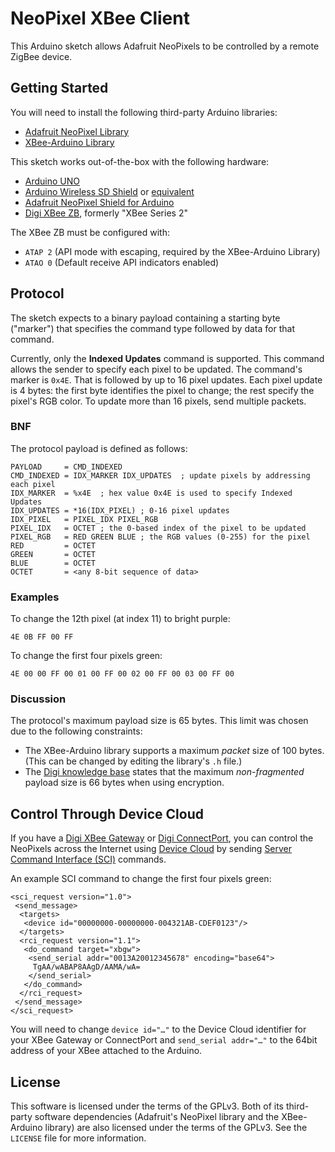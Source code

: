 # NeoPixel XBee Client

This Arduino sketch allows Adafruit NeoPixels to be controlled by a remote 
ZigBee device. 


## Getting Started

You will need to install the following third-party Arduino libraries:

* [Adafruit NeoPixel Library](https://github.com/adafruit/Adafruit_NeoPixel)
* [XBee-Arduino Library](https://code.google.com/p/xbee-arduino/)

This sketch works out-of-the-box with the following hardware:

* [Arduino UNO](http://arduino.cc/en/Main/ArduinoBoardUno)
* [Arduino Wireless SD Shield](http://arduino.cc/en/Main/ArduinoWirelessShield) 
  or [equivalent](https://www.sparkfun.com/products/12847)
* [Adafruit NeoPixel Shield for Arduino](https://www.adafruit.com/products/1430)
* [Digi XBee ZB](http://www.digi.com/products/wireless-wired-embedded-solutions/zigbee-rf-modules/zigbee-mesh-module/xbee-zb-module), 
  formerly "XBee Series 2"

The XBee ZB must be configured with:

* `ATAP 2` (API mode with escaping, required by the XBee-Arduino Library)
* `ATAO 0` (Default receive API indicators enabled)


## Protocol

The sketch expects to a binary payload containing a starting byte ("marker") 
that specifies the command type followed by data for that command. 

Currently, only the **Indexed Updates** command is supported. This command 
allows the sender to specify each pixel to be updated. The command's marker is 
`0x4E`. That is followed by up to 16 pixel updates. Each pixel update is 4 
bytes: the first byte identifies the pixel to change; the rest specify the 
pixel's RGB color. To update more than 16 pixels, send multiple packets. 

### BNF

The protocol payload is defined as follows:

    PAYLOAD     = CMD_INDEXED
    CMD_INDEXED = IDX_MARKER IDX_UPDATES  ; update pixels by addressing each pixel
    IDX_MARKER  = %x4E  ; hex value 0x4E is used to specify Indexed Updates
    IDX_UPDATES = *16(IDX_PIXEL) ; 0-16 pixel updates
    IDX_PIXEL   = PIXEL_IDX PIXEL_RGB
    PIXEL_IDX   = OCTET ; the 0-based index of the pixel to be updated
    PIXEL_RGB   = RED GREEN BLUE ; the RGB values (0-255) for the pixel
    RED         = OCTET
    GREEN       = OCTET
    BLUE        = OCTET
    OCTET       = <any 8-bit sequence of data>
	
### Examples

To change the 12th pixel (at index 11) to bright purple:

    4E 0B FF 00 FF
    
To change the first four pixels green:

    4E 00 00 FF 00 01 00 FF 00 02 00 FF 00 03 00 FF 00

### Discussion

The protocol's maximum payload size is 65 bytes. This limit was chosen due to 
the following constraints:

* The XBee-Arduino library supports a maximum _packet_ size of 100 bytes. (This 
  can be changed by editing the library's `.h` file.)
* The [Digi knowledge base](http://www.digi.com/support/kbase/kbaseresultdetl?id=3345) 
  states that the maximum _non-fragmented_ payload size is 66 bytes when using 
  encryption. 


## Control Through Device Cloud

If you have a [Digi XBee Gateway](http://www.digi.com/products/wireless-routers-gateways/gateways/xbee-gateway) 
or [Digi ConnectPort](http://www.digi.com/products/wireless-routers-gateways/gateways/connectportx2gateways), 
you can control the NeoPixels across the Internet using [Device Cloud](http://www.etherios.com/products/devicecloud/) 
by sending [Server Command Interface (SCI)](http://ftp1.digi.com/support/documentation/html/90002008/90002008_R/Default.htm#Programming%20Topics/SCI.htm%3FTocPath%3DDevice%2520Cloud%2520Programming%2520Guide%7CSCI%7C_____0) 
commands. 

An example SCI command to change the first four pixels green:

    <sci_request version="1.0">
     <send_message>
      <targets>
       <device id="00000000-00000000-004321AB-CDEF0123"/>
      </targets>
      <rci_request version="1.1">
       <do_command target="xbgw">
        <send_serial addr="0013A20012345678" encoding="base64">
         TgAA/wABAP8AAgD/AAMA/wA=
        </send_serial>
       </do_command>
      </rci_request>
     </send_message>
    </sci_request>

You will need to change `device id="…"` to the Device Cloud identifier for your 
XBee Gateway or ConnectPort and `send_serial addr="…"` to the 64bit address of 
your XBee attached to the Arduino.


## License

This software is licensed under the terms of the GPLv3. Both of its third-party 
software dependencies (Adafruit's NeoPixel library and the XBee-Arduino 
library) are also licensed under the terms of the GPLv3. See the `LICENSE` file 
for more information. 
